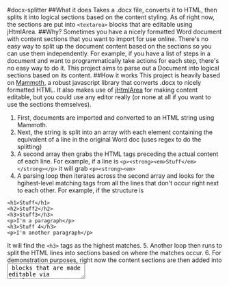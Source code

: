 #docx-splitter
##What it does
Takes a .docx file, converts it to HTML, then splits it into logical sections based on the content styling.  As of right now, the sections are put into `<textarea>` blocks that are editable using jHtmlArea.
##Why?
Sometimes you have a nicely formatted Word document with content sections that you want to import for use online.  There's no easy way to split up the document content based on the sections so you can use them independently.  For example, if you have a list of steps in a document and want to programmatically take actions for each step, there's no easy way to do it.  This project aims to parse out a Document into logical sections based on its content.
##How it works
This project is heavily based on [Mammoth](https://github.com/mwilliamson/mammoth.js), a robust javascript library that converts .docx to nicely formatted HTML.  It also makes use of [jHtmlArea](https://jhtmlarea.codeplex.com/) for making content editable, but you could use any editor really (or none at all if you want to use the sections themselves).

1. First, documents are imported and converted to an HTML string using Mammoth.
2. Next, the string is split into an array with each element containing the equivalent of a line in the original Word doc (uses regex to do the splitting)
3. A second array then grabs the HTML tags preceding the actual content of each line.  For example, if a line is `<p><strong><em>Stuff</em></strong></p>` it will grab `<p><strong><em>`
4. A parsing loop then iterates across the second array and looks for the hgihest-level matching tags from all the lines that don't occur right next to each other.  For example, if the structure is
```
<h1>Stuff</h1>
<h2>Stuff2</h2>
<h3>Stuff3</h3>
<p>I'm a paragraph</p>
<h3>Stuff 4</h3>
<p>I'm another paragraph</p>
```
It will find the `<h3>` tags as the highest matches.
5. Another loop then runs to split the HTML lines into sections based on where the matches occur.
6. For demonstration purposes, right now the content sections are then added into <textarea> blocks that are made editable via jHtmlArea.
##Instructions
Clone/download/whatever all files and run split.html in a browser.  Use the button to upload a .docx file of your choice and that's it.

##Caveats
I banged this out in a few hours of trial and error without much thought to code elegance.  As a result, it's currently somewhat of a mess and is definitely not efficient.  It's also important to note that Mammoth purposely forces Word .docx content into well-formatted HTML, so it discards formatting including colors, font sizes, and font typefaces.  If you need to retain this styling information, you'll need to find another library.
